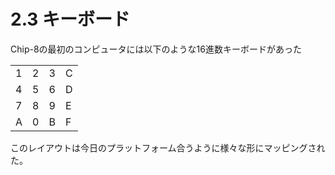 # 2.3 キーボード

Chip-8の最初のコンピュータには以下のような16進数キーボードがあった

|   |   |   |   |
|---|---|---|---|
| 1 | 2 | 3 | C |
| 4 | 5 | 6 | D |
| 7 | 8 | 9 | E |
| A | 0 | B | F |

このレイアウトは今日のプラットフォーム合うように様々な形にマッピングされた。
